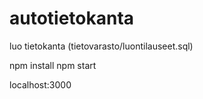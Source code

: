 # autotietokanta

luo tietokanta (tietovarasto/luontilauseet.sql)

npm install
npm start

localhost:3000
